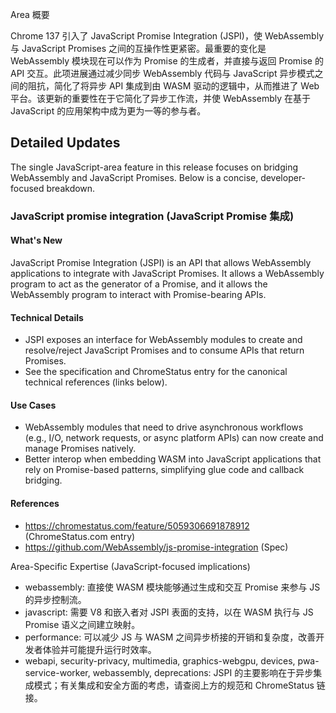 Area 概要

Chrome 137 引入了 JavaScript Promise Integration (JSPI)，使 WebAssembly 与 JavaScript Promises 之间的互操作性更紧密。最重要的变化是 WebAssembly 模块现在可以作为 Promise 的生成者，并直接与返回 Promise 的 API 交互。此项进展通过减少同步 WebAssembly 代码与 JavaScript 异步模式之间的阻抗，简化了将异步 API 集成到由 WASM 驱动的逻辑中，从而推进了 Web 平台。该更新的重要性在于它简化了异步工作流，并使 WebAssembly 在基于 JavaScript 的应用架构中成为更为一等的参与者。

## Detailed Updates

The single JavaScript-area feature in this release focuses on bridging WebAssembly and JavaScript Promises. Below is a concise, developer-focused breakdown.

### JavaScript promise integration (JavaScript Promise 集成)

#### What's New
JavaScript Promise Integration (JSPI) is an API that allows WebAssembly applications to integrate with JavaScript Promises. It allows a WebAssembly program to act as the generator of a Promise, and it allows the WebAssembly program to interact with Promise-bearing APIs.

#### Technical Details
- JSPI exposes an interface for WebAssembly modules to create and resolve/reject JavaScript Promises and to consume APIs that return Promises.
- See the specification and ChromeStatus entry for the canonical technical references (links below).

#### Use Cases
- WebAssembly modules that need to drive asynchronous workflows (e.g., I/O, network requests, or async platform APIs) can now create and manage Promises natively.
- Better interop when embedding WASM into JavaScript applications that rely on Promise-based patterns, simplifying glue code and callback bridging.

#### References
- https://chromestatus.com/feature/5059306691878912 (ChromeStatus.com entry)  
- https://github.com/WebAssembly/js-promise-integration (Spec)

Area-Specific Expertise (JavaScript-focused implications)

- webassembly: 直接使 WASM 模块能够通过生成和交互 Promise 来参与 JS 的异步控制流。
- javascript: 需要 V8 和嵌入者对 JSPI 表面的支持，以在 WASM 执行与 JS Promise 语义之间建立映射。
- performance: 可以减少 JS 与 WASM 之间异步桥接的开销和复杂度，改善开发者体验并可能提升运行时效率。
- webapi, security-privacy, multimedia, graphics-webgpu, devices, pwa-service-worker, webassembly, deprecations: JSPI 的主要影响在于异步集成模式；有关集成和安全方面的考虑，请查阅上方的规范和 ChromeStatus 链接。